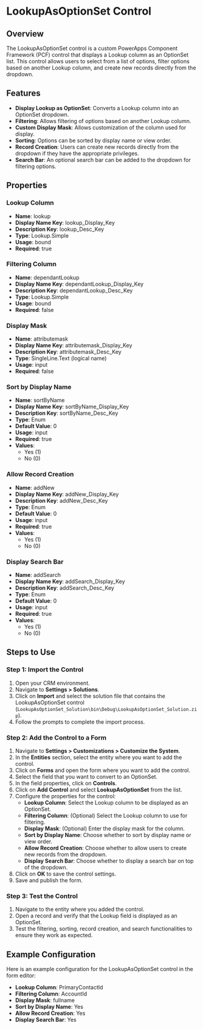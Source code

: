 # LookupAsOptionSet Control

## Overview

The LookupAsOptionSet control is a custom PowerApps Component Framework (PCF) control that displays a Lookup column as an OptionSet list. This control allows users to select from a list of options, filter options based on another Lookup column, and create new records directly from the dropdown.

## Features

- **Display Lookup as OptionSet**: Converts a Lookup column into an OptionSet dropdown.
- **Filtering**: Allows filtering of options based on another Lookup column.
- **Custom Display Mask**: Allows customization of the column used for display.
- **Sorting**: Options can be sorted by display name or view order.
- **Record Creation**: Users can create new records directly from the dropdown if they have the appropriate privileges.
- **Search Bar**: An optional search bar can be added to the dropdown for filtering options.

## Properties

### Lookup Column

- **Name**: lookup
- **Display Name Key**: lookup_Display_Key
- **Description Key**: lookup_Desc_Key
- **Type**: Lookup.Simple
- **Usage**: bound
- **Required**: true

### Filtering Column

- **Name**: dependantLookup
- **Display Name Key**: dependantLookup_Display_Key
- **Description Key**: dependantLookup_Desc_Key
- **Type**: Lookup.Simple
- **Usage**: bound
- **Required**: false

### Display Mask

- **Name**: attributemask
- **Display Name Key**: attributemask_Display_Key
- **Description Key**: attributemask_Desc_Key
- **Type**: SingleLine.Text (logical name)
- **Usage**: input
- **Required**: false

### Sort by Display Name

- **Name**: sortByName
- **Display Name Key**: sortByName_Display_Key
- **Description Key**: sortByName_Desc_Key
- **Type**: Enum
- **Default Value**: 0
- **Usage**: input
- **Required**: true
- **Values**:
  - Yes (1)
  - No (0)

### Allow Record Creation

- **Name**: addNew
- **Display Name Key**: addNew_Display_Key
- **Description Key**: addNew_Desc_Key
- **Type**: Enum
- **Default Value**: 0
- **Usage**: input
- **Required**: true
- **Values**:
  - Yes (1)
  - No (0)

### Display Search Bar

- **Name**: addSearch
- **Display Name Key**: addSearch_Display_Key
- **Description Key**: addSearch_Desc_Key
- **Type**: Enum
- **Default Value**: 0
- **Usage**: input
- **Required**: true
- **Values**:
  - Yes (1)
  - No (0)

## Steps to Use

### Step 1: Import the Control

1. Open your CRM environment.
2. Navigate to **Settings > Solutions**.
3. Click on **Import** and select the solution file that contains the LookupAsOptionSet control (`LookupAsOptionSet_Solution\bin\Debug\LookupAsOptionSet_Solution.zip`).
4. Follow the prompts to complete the import process.

### Step 2: Add the Control to a Form

1. Navigate to **Settings > Customizations > Customize the System**.
2. In the **Entities** section, select the entity where you want to add the control.
3. Click on **Forms** and open the form where you want to add the control.
4. Select the field that you want to convert to an OptionSet.
5. In the field properties, click on **Controls**.
6. Click on **Add Control** and select **LookupAsOptionSet** from the list.
7. Configure the properties for the control:
   - **Lookup Column**: Select the Lookup column to be displayed as an OptionSet.
   - **Filtering Column**: (Optional) Select the Lookup column to use for filtering.
   - **Display Mask**: (Optional) Enter the display mask for the column.
   - **Sort by Display Name**: Choose whether to sort by display name or view order.
   - **Allow Record Creation**: Choose whether to allow users to create new records from the dropdown.
   - **Display Search Bar**: Choose whether to display a search bar on top of the dropdown.
8. Click on **OK** to save the control settings.
9. Save and publish the form.

### Step 3: Test the Control

1. Navigate to the entity where you added the control.
2. Open a record and verify that the Lookup field is displayed as an OptionSet.
3. Test the filtering, sorting, record creation, and search functionalities to ensure they work as expected.

## Example Configuration

Here is an example configuration for the LookupAsOptionSet control in the form editor:

- **Lookup Column**: PrimaryContactId
- **Filtering Column**: AccountId
- **Display Mask**: fullname
- **Sort by Display Name**: Yes
- **Allow Record Creation**: Yes
- **Display Search Bar**: Yes
